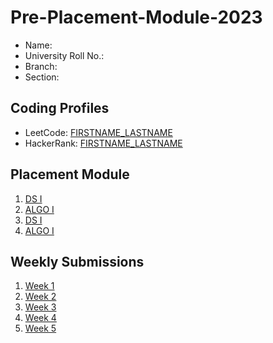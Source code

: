 # Pre-Placement-Module-2023

- Name: 
- University Roll No.:
- Branch:
- Section:

## Coding Profiles
- LeetCode: [FIRSTNAME_LASTNAME](https://leetcode.com/YourLeetCodeUserName/)
- HackerRank: [FIRSTNAME_LASTNAME](https://www.hackerrank.com/HackerRankUserName)

## Placement Module
1. [DS I](https://github.com/rohan-khurana/Pre-Placement-Module-2023/tree/main/DS%20I)
2. [ALGO I](https://github.com/rohan-khurana/Pre-Placement-Module-2023/tree/main/ALGO%20I)
3. [DS I](https://github.com/rohan-khurana/Pre-Placement-Module-2023/tree/main/DS%20II)
4. [ALGO I](https://github.com/rohan-khurana/Pre-Placement-Module-2023/tree/main/ALGO%20II)

## Weekly Submissions
1. [Week 1](https://github.com/rohan-khurana/Pre-Placement-Module-2023/tree/main/Weekly%20Submissions/Week%201)
2. [Week 2](https://github.com/rohan-khurana/Pre-Placement-Module-2023/tree/main/Weekly%20Submissions/Week%202)
3. [Week 3](https://github.com/rohan-khurana/Pre-Placement-Module-2023/tree/main/Weekly%20Submissions/Week%203)
4. [Week 4](https://github.com/rohan-khurana/Pre-Placement-Module-2023/tree/main/Weekly%20Submissions/Week%204)
5. [Week 5](https://github.com/rohan-khurana/Pre-Placement-Module-2023/tree/main/Weekly%20Submissions/Week%205)
